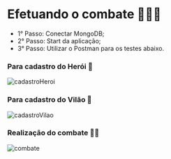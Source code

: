 
# Efetuando o combate 🥊🥊🥊

- 1° Passo: Conectar MongoDB;
- 2° Passo: Start da aplicação;
- 3° Passo: Utilizar o Postman para os testes abaixo.
  
<h3> Para cadastro do Herói 🥋 </h3> 
  
  ![cadastroHeroi](https://user-images.githubusercontent.com/72419533/154506935-6aa7f4af-2774-4ddd-b5cc-cb66a4da894c.PNG)
  
  <h3> Para cadastro do Vilão 🥋 </h3> 
   
  ![cadastroVilao](https://user-images.githubusercontent.com/72419533/154507028-863ed4b7-f3d3-4843-aa75-f8b083fe0048.PNG)
  
 <h3> Realização do combate 🤼‍♀️ </h3> 
  
![combate](https://user-images.githubusercontent.com/72419533/154507076-22ae017e-b374-48e8-824c-40effc7fd504.PNG)
  
